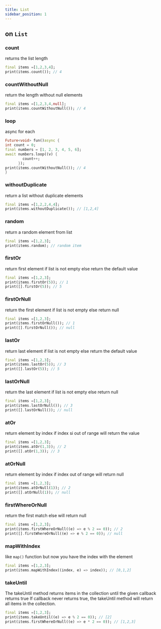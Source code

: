 ```yaml
---
title: List
sidebar_position: 1
---
```



## on `List`

### count

 returns the list length

```dart
final items =[1,2,3,4];
print(items.count()); // 4
```
### countWithoutNull

return the length without null elements


```dart
final items =[1,2,3,4,null];
print(items.countWithoutNull()); // 4
```
### loop

 async for each


```dart
Future<void> fun()async {
int count = 0;
final numbers = [1, 2, 3, 4, 5, 6];
await numbers.loop((v) {
        count++;
      });
print(items.countWithoutNull()); // 4
}
```

### withoutDuplicate

return a list without duplicate elements


```dart
final items =[1,2,2,4,4];
print(items.withoutDuplicate()); // [1,2,4]
```
### random

return a random element from list

```dart
final items =[1,2,3];
print(items.random); // random item
```
### firstOr

return first element if list is not empty
else return the default value
```dart
final items =[1,2,3];
print(items.firstOr(5)); // 1
print([].firstOr(5)); // 5
```
### firstOrNull

return the first element if list is not empty
else return  null
```dart
final items =[1,2,3];
print(items.firstOrNull()); // 1
print([].firstOrNull()); // null
```
### lastOr
return last element if list is not empty
else return the default value
```dart
final items =[1,2,3];
print(items.lastOr(5)); // 3
print([].lastOr(5)); // 5
```
### lastOrNull

return the last element if list is not empty
else return  null
```dart
final items =[1,2,3];
print(items.lastOrNull()); // 3
print([].lastOrNull()); // null
```
### atOr

return element by index
if index si out of range will return the value
```dart
final items =[1,2,3];
print(items.atOr(1,3)); // 2
print([].atOr(1,3)); // 3
```
### atOrNull

return element by index
if index  out of range will return null
```dart
final items =[1,2,3];
print(items.atOrNull(1)); // 2
print([].atOrNull(1)); // null
```
### firstWhereOrNull

return the first match
else will return null
```dart
final items =[1,2,3];
print(items.firstWhereOrNull((e) => e % 2 == 0)); // 2
print([].firstWhereOrNull((e) => e % 2 == 0)); // null
```
### mapWithIndex
 like `map()`  function but now you have the index with the element
```dart
final items =[1,2,3];
print(items.mapWithIndex((index, e) => index)); // [0,1,2]

```
### takeUntil
The takeUntil method returns items in the collection until the given callback returns true
If callback never returns true, the takeUntil method will return all items in the collection.
```dart
final items =[1,2,3];
print(items.takeUntil((e) => e % 2 == 0)); // [2]
print(items.firstWhereOrNull((e) => e * 2 == 0)); // [1,2,3]
```



